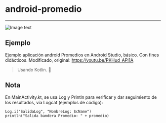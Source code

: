 # android-promedio
***
![Image text](https://blogger.googleusercontent.com/img/a/AVvXsEha5SEEopG2OvtTUSk6VXdEfLRGENG9TQoAWxFMG6lKu8AzWgX-Oyat_YNTD5gVebFomBxUTgxEhD_fOcP5cskRPLXV19pEtU1x0N_LYHYlEbaPamkejO9S_W_EQaE9HGMBWPmjZm_019wg8P5wV2Zyy2VNax2cCRdrwU2duokBOd9FolWy6zZJS9BX8w=s67)

## Ejemplo
Ejemplo aplicación android Promedios en Android Studio, básico. Con fines didácticos. Modificado, original: https://youtu.be/PKHud_APi1A
> Usando Kotlin. 📱


## Nota
En MainActivity.kt, se usa Log y Println para verificar y dar seguimiento de los resultados, vía Logcat (ejemplos de código): 
```
Log.i("SalidaLog", "NombreLog: $cName")
println("Salida bandera Promedio: " + promedio)
```
